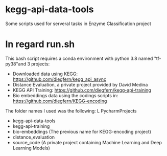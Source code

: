 # kegg-api-data-tools
Some scripts used for serveral tasks in Enzyme Classification project

# In regard run.sh
This bash script requires a conda environment with python 3.8 named "tf-py38"and 3 projects:
- Downloaded data using KEGG: https://github.com/diegfern/kegg_api_async
- Distance Evaluation, a private project provided by David Medina
- KEGG API Training: https://github.com/diegfern/kegg-api-training
- Bio embeddings data using the codings scripts in: https://github.com/diegfern/KEGG-encoding

The folder names I used was the following:
L PycharmProjects
  - kegg-api-data-tools
  - kegg-api-training
  - bio-embeddings (The previous name for KEGG-encoding project)
  - distance_evaluation
  - source_code (A private project containing Machine Learning and Deep Learning Models)
